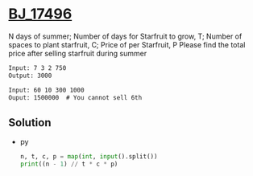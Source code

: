# [BJ_17496](https://acmicpc.net/problem/17496)

N days of summer; Number of days for Starfruit to grow, T; Number of spaces to plant starfruit, C; Price of per Starfruit, P
Please find the total  price after selling starfruit during summer

```txt
Input: 7 3 2 750
Output: 3000

Input: 60 10 300 1000
Ouput: 1500000  # You cannot sell 6th
```

## Solution

* py

  ```py
  n, t, c, p = map(int, input().split())
  print((n - 1) // t * c * p)
  ```
